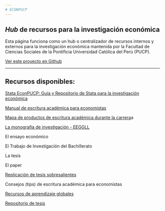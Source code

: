 ```yaml
---
# ECONPUCP 
---
```




## _Hub_ de recursos para la investigación económica 

Esta página funciona como un hub o centralizador de recursos internos y externos para la investigación económica mantenida por la Facultad de Ciencias Sociales de la Pontificia Universidad Católica del Perú (PUCP).

[Ver este proyecto en Github](https://github.com/EconPUCP/Stata "Ver este proyecto en Github")


-----

## Recursos disponibles:

[Stata EconPUCP: Guía y Repositorio de Stata para la investigación económica](https://econpucp.github.io/Stata/ "Stata EconPUCP: Guía y Repositorio de Stata para la investigación económica")

[Manual de escritura académica para economistas](https://www.canva.com/design/DAFXHlAPNeU/TKiErYuoQSVai0WKkwJBkQ/view?utm_content=DAFXHlAPNeU&utm_campaign=designshare&utm_medium=link&utm_source=publishsharelink "Manual de escritura académica para economistas")

[Mapa de productos de escritura académica durante la carrera](https://www.canva.com/design/DAFXHlAPNeU/TKiErYuoQSVai0WKkwJBkQ/view?utm_content=DAFXHlAPNeU&utm_campaign=designshare&utm_medium=link&utm_source=publishsharelink "Mapa de productos de escritura académica durante la carrera")a

[La monografía de investigación - EEGGLL](https://cdn02.pucp.education/investigacion/2016/06/13152931/Guia-de-Investigacion-de-Economia-PUCP.pdf "La monografía de investigación - EEGGLL")

El ensayo económico


El Trabajo de Investigación del Bachillerato


La tesis


El paper

[Replicación de tesis sobresalientes](https://github.com/EconPUCP/Stata/tree/main/Replicaci%C3%B3n%20de%20tesis "Replicación de tesis sobresalientes")


Consejos (tips) de escritura académica para economistas


[Recursos de aprendizaje globales](https://github.com/EconPUCP/Stata/blob/main/Recursos%20globales/Otros%20recursos.md "Recursos de aprendizaje globales")

[Repositorio de tesis](https://tesis.pucp.edu.pe/repositorio/handle/20.500.12404/1026 "Repositorio de tesis")


